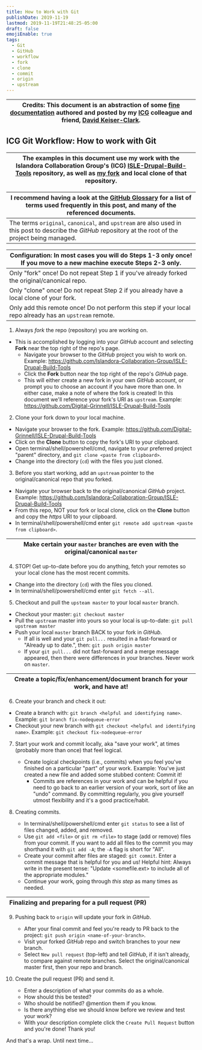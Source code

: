 ```yaml
---
title: How to Work with Git
publishDate: 2019-11-19
lastmod: 2019-11-19T21:48:25-05:00
draft: false
emojiEnable: true
tags:
  - Git
  - GitHub
  - workflow
  - fork
  - clone
  - commit
  - origin
  - upstream
---
```


| Credits: This document is an abstraction of some [fine documentation](https://github.com/Islandora-Collaboration-Group/ISLE/wiki/How-to-Work-with-Git) authored and posted by my [ICG](https://github.com/Islandora-Collaboration-Group) colleague and friend, [David Keiser-Clark](https://github.com/dwk2). |
| --- |


## ICG Git Workflow: How to work with Git

| The examples in this document use my work with the Islandora Collaboration Group's (ICG) [ISLE-Drupal-Build-Tools](https://github.com/Islandora-Collaboration-Group/ISLE-Drupal-Build-Tools) repository, as well as [my fork](https://github.com/Digital-Grinnell/ISLE-Drupal-Build-Tools) and local clone of that repository. |
| --- |

| I recommend having a look at the [GitHub Glossary](https://help.github.com/en/github/getting-started-with-github/github-glossary) for a list of terms used frequently in this post, and many of the referenced documents. |
| --- |
| The terms `original`, `canonical`, and `upstream` are also used in this post to describe the _GitHub_ repository at the root of the project being managed. |


| Configuration: In most cases you will do Steps 1-3 only once! If you move to a new machine execute Steps 2-3 only. |
| --- |
| Only "fork" once! Do not repeat Step 1 if you've already forked the original/canonical repo. |
| Only "clone" once! Do not repeat Step 2 if you already have a local clone of your fork. |
| Only add this remote once! Do not perform this step if your local repo already has an `upstream` remote. |


1. Always _fork_ the repo (repository) you are working on.

  - This is accomplished by logging into your _GitHub_ account and selecting __Fork__ near the top right of the repo's page.
    - Navigate your browser to the _GitHub_ project you wish to work on. Example: https://github.com/Islandora-Collaboration-Group/ISLE-Drupal-Build-Tools
    - Click the __Fork__ button near the top right of the repo's _GitHub_ page.
    - This will either create a new fork in your own _GitHub_ account, or prompt you to choose an account if you have more than one. In either case, make a note of where the fork is created! In this document we'll reference your fork's URI as `upstream`. Example: https://github.com/Digital-Grinnell/ISLE-Drupal-Build-Tools  


2. Clone your fork down to your local machine.

  - Navigate your browser to the fork.  Example: https://github.com/Digital-Grinnell/ISLE-Drupal-Build-Tools
  - Click on the __Clone__ button to copy the fork's URI to your clipboard.
  - Open terminal/shell/powershell/cmd, navigate to your preferred project "parent" directory, and `git clone <paste from clipboard>`.
  - Change into the directory (`cd`) with the files you just cloned.


3. Before you start working, add an `upstream` pointer to the original/canonical repo that you forked.

  - Navigate your browser back to the original/canonical _GitHub_ project. Example: https://github.com/Islandora-Collaboration-Group/ISLE-Drupal-Build-Tools
  - From this repo, NOT your fork or local clone, click on the __Clone__ button and copy the _https_ URI to your clipboard.
  - In terminal/shell/powershell/cmd enter `git remote add upstream <paste from clipboard>`.

| Make certain your `master` branches are even with the original/canonical `master` |
| --- |

4. STOP! Get up-to-date before you do anything, fetch your remotes so your local clone has the most recent commits.
  - Change into the directory (`cd`) with the files you cloned.
  - In terminal/shell/powershell/cmd enter `git fetch --all`.


5. Checkout and pull the `upsteam master` to your local `master` branch.
  - Checkout your master: `git checkout master`
  - Pull the `upstream` master into yours so your local is up-to-date: `git pull upstream master`
  - Push your local `master` branch BACK to your fork in _GitHub_.  
    - If all is well and your `git pull...` resulted in a fast-forward or "Already up to date.", then: `git push origin master`
    - If your `git pull...` did not fast-forward and a merge message appeared, then there were differences in your branches. Never work on `master`.

| Create a topic/fix/enhancement/document branch for your work, and have at! |
| --- |

6. Create your branch and check it out:
  - Create a branch with: `git branch <helpful and identifying name>`.  Example: `git branch fix-nodequeue-error`
  - Checkout your new branch with `git checkout <helpful and identifying name>`. Example: `git checkout fix-nodequeue-error`


7. Start your work and commit locally, aka "save your work", at times (probably more than once) that feel logical.
   - Create logical checkpoints (i.e., commits) when you feel you've finished on a particular "part" of your work. Example: You've just created a new file and added some stubbed content: Commit it!
     - Commits are references in your work and can be helpful if you need to go back to an earlier version of your work, sort of like an "undo" command. By committing regularly, you give yourself utmost flexibility and it's a good practice/habit.


8. Creating commits.
   - In terminal/shell/powershell/cmd enter `git status` to see a list of files changed, added, and removed.
   - Use `git add <file>` or `git rm <file>` to stage (add or remove) files from your commit. If you want to add all files to the commit you may shorthand it with `git add -A`; the `-A` flag is short for "All".
   - Create your commit after files are staged: `git commit`. Enter a commit message that is helpful for you and us! Helpful hint: Always write in the present tense: "Update <somefile.ext> to include all of the appropriate modules."
   - Continue your work, going through _this step_ as many times as needed.

| Finalizing and preparing for a pull request (PR) |
| --- |

9. Pushing back to `origin` will update your fork in _GitHub_.
   - After your final commit and feel you're ready to PR back to the project: `git push origin <name-of-your-branch>`.
   - Visit your forked _GitHub_ repo and switch branches to your new branch.
   - Select `New pull request` (top-left) and tell _GitHub_, if it isn't already, to compare against remote branches. Select the original/canonical master first, then your repo and branch.


10. Create the pull request (PR) and send it.
    - Enter a description of what your commits do as a whole.
    - How should this be tested?
    - Who should be notified? @mention them if you know.
    - Is there anything else we should know before we review and test your work?
    - With your description complete click the `Create Pull Request` button and you're done! Thank you!


And that's a wrap.  Until next time...
